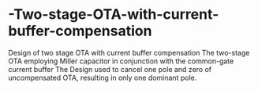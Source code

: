 # -Two-stage-OTA-with-current-buffer-compensation
Design of two stage OTA with current buffer compensation
The two-stage OTA employing Miller capacitor in conjunction with the common-gate current buffer
The Design used to cancel one pole and zero of uncompensated OTA, resulting in only one dominant pole.
